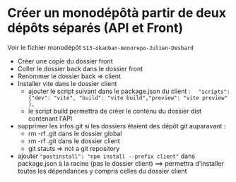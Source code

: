 # Créer un monodépôtà partir de deux dépôts séparés (API et Front)

Voir le fichier monodépôt `S13-okanban-monorepo-Julien-Desbard`

- Créer une copie du dossier front
- Coller le dossier back dans le dossier front
- Renommer le dossier back => client
- Installer vite dans le dossier client
  - ajouter le script suivant dans le package.json du client :
 `  "scripts": {"dev": "vite", "build": "vite build","preview": "vite preview" },` 
  - le script build permettra de créer le contenu du dossier dist contenant l'API  
- supprimer les infos git si les dossiers étaient des dépôt git auparavant : 
  - rm -rf .git dans le dossier global
  - rm -rf .git dans le dossier client
  - git stauts => not a git repository
- ajouter `"postinstall": "npm install --prefix client"` dans package.json à la racine (pas le dossier client) ==> permettra d'installer toutes les dépendances y compris celles du dossier client